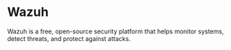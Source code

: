 # Wazuh
Wazuh is a free, open-source security platform that helps monitor systems, detect threats, and protect against attacks. 

